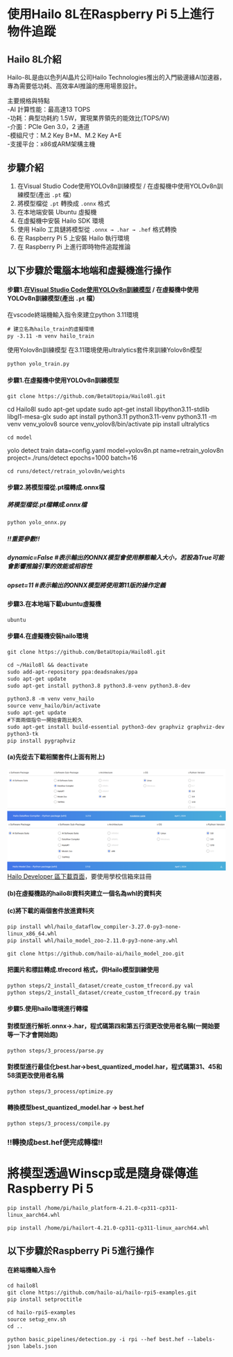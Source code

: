 # 使用Hailo 8L在Raspberry Pi 5上進行物件追蹤

## Hailo 8L介紹

Hailo-8L是由以色列AI晶片公司Hailo Technologies推出的入門級邊緣AI加速器，專為需要低功耗、高效率AI推論的應用場景設計。

主要規格與特點<br>
-AI 計算性能：最高達13 TOPS<br>
-功耗：典型功耗約 1.5W，實現業界領先的能效比(TOPS/W)<br>
-介面：PCIe Gen 3.0，2 通道<br>
-模組尺寸：M.2 Key B+M、M.2 Key A+E<br>
-支援平台：x86或ARM架構主機<br>

## 步驟介紹
1. 在Visual Studio Code使用YOLOv8n訓練模型 / 在虛擬機中使用YOLOv8n訓練模型(產出 `.pt` 檔）  
2. 將模型檔從 `.pt` 轉換成 `.onnx` 格式  
3. 在本地端安裝 Ubuntu 虛擬機  
4. 在虛擬機中安裝 Hailo SDK 環境  
5. 使用 Hailo 工具鏈將模型從 `.onnx → .har → .hef` 格式轉換  
6. 在 Raspberry Pi 5 上安裝 Hailo 執行環境  
7. 在 Raspberry Pi 上進行即時物件追蹤推論

## 以下步驟於電腦本地端和虛擬機進行操作

#### 步驟1.<u>在Visual Studio Code使用YOLOv8n訓練模型</u> / 在虛擬機中使用YOLOv8n訓練模型(產出 `.pt` 檔）
在vscode終端機輸入指令來建立python 3.11環境
```
# 建立名為hailo_train的虛擬環境
py -3.11 -m venv hailo_train
```
使用Yolov8n訓練模型
在3.11環境使用ultralytics套件來訓練Yolov8n模型
```
python yolo_train.py
```
#### 步驟1.在虛擬機中使用YOLOv8n訓練模型
```
git clone https://github.com/BetaUtopia/Hailo8l.git
```
cd Hailo8l
sudo apt-get update
sudo apt-get install libpython3.11-stdlib libgl1-mesa-glx
sudo apt install python3.11 python3.11-venv
python3.11 -m venv venv_yolov8
source venv_yolov8/bin/activate
pip install ultralytics
```
cd model
```
yolo detect train data=config.yaml model=yolov8n.pt name=retrain_yolov8n project=./runs/detect epochs=1000 batch=16
```
cd runs/detect/retrain_yolov8n/weights   
```
#### 步驟2.將模型檔從.pt檔轉成.onnx檔
##### 將模型檔從.pt檔轉成.onnx檔
```
python yolo_onnx.py
```
##### !!重要參數!!  
##### dynamic=False #表示輸出的ONNX模型會使用靜態輸入大小，若設為True可能會影響推論引擎的效能或相容性  
##### opset=11 #表示輸出的ONNX模型將使用第11版的操作定義
#### 步驟3.在本地端下載ubuntu虛擬機
```
ubuntu
```
#### 步驟4.在虛擬機安裝hailo環境
```
git clone https://github.com/BetaUtopia/Hailo8l.git
```
```
cd ~/Hailo8l && deactivate
sudo add-apt-repository ppa:deadsnakes/ppa
sudo apt-get update
sudo apt-get install python3.8 python3.8-venv python3.8-dev
```
```
python3.8 -m venv venv_hailo
source venv_hailo/bin/activate
sudo apt-get update
#下面兩個指令一開始會跑比較久
sudo apt-get install build-essential python3-dev graphviz graphviz-dev python3-tk
pip install pygraphviz
```
#### (a)先從去下載相關套件(上面有附上)
![Hailo Training Screenshot](https://github.com/liyouchen0219/hailo-train/blob/main/%E8%9E%A2%E5%B9%95%E6%93%B7%E5%8F%96%E7%95%AB%E9%9D%A2%202025-05-15%20190232.png?raw=true)
![Hailo Training Screenshot](https://github.com/liyouchen0219/hailo-train/blob/main/%E8%9E%A2%E5%B9%95%E6%93%B7%E5%8F%96%E7%95%AB%E9%9D%A2%202025-05-15%20201234.png?raw=true)
[Hailo Developer 區下載頁面](https://hailo.ai/developer-zone/software-downloads/)，要使用學校信箱來註冊
#### (b)在虛擬機路的hailo8l資料夾建立一個名為whl的資料夾
#### (c)將下載的兩個套件放進資料夾
```
pip install whl/hailo_dataflow_compiler-3.27.0-py3-none-linux_x86_64.whl
pip install whl/hailo_model_zoo-2.11.0-py3-none-any.whl
```
```
git clone https://github.com/hailo-ai/hailo_model_zoo.git
```
#### 把圖片和標註轉成.tfrecord 格式，供Hailo模型訓練使用
```
python steps/2_install_dataset/create_custom_tfrecord.py val
python steps/2_install_dataset/create_custom_tfrecord.py train
```
#### 步驟5.使用hailo環境進行轉檔
#### 對模型進行解析.onnx→.har，程式碼第四和第五行須更改使用者名稱(一開始要等一下才會開始跑)
```
python steps/3_process/parse.py
```
#### 對模型進行最佳化best.har→best_quantized_model.har，程式碼第31、45和58須更改使用者名稱
```
python steps/3_process/optimize.py
```
#### 轉換模型best_quantized_model.har → best.hef
```
python steps/3_process/compile.py
```
### !!轉換成best.hef便完成轉檔!!

# 將模型透過Winscp或是隨身碟傳進Raspberry Pi 5
```
pip install /home/pi/hailo_platform-4.21.0-cp311-cp311-linux_aarch64.whl
```
```
pip install /home/pi/hailort-4.21.0-cp311-cp311-linux_aarch64.whl
```

## 以下步驟於Raspberry Pi 5進行操作
#### 在終端機輸入指令
```
cd hailo8l
git clone https://github.com/hailo-ai/hailo-rpi5-examples.git
pip install setproctitle
```
```
cd hailo-rpi5-examples
source setup_env.sh
cd ..
```
```
python basic_pipelines/detection.py -i rpi --hef best.hef --labels-json labels.json
```




